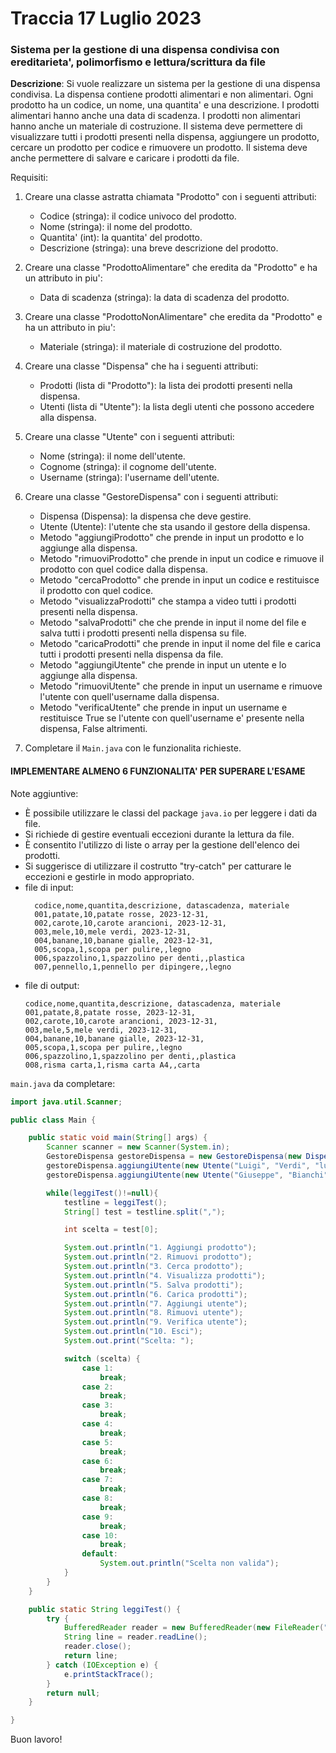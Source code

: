 # Traccia 17 Luglio 2023

### Sistema per la gestione di una dispensa condivisa con ereditarieta', polimorfismo e lettura/scrittura da file

**Descrizione**: Si vuole realizzare un sistema per la gestione di una dispensa condivisa. La dispensa contiene prodotti alimentari e non alimentari. Ogni prodotto ha un codice, un nome, una quantita' e una descrizione. I prodotti alimentari hanno anche una data di scadenza. I prodotti non alimentari hanno anche un materiale di costruzione. Il sistema deve permettere di visualizzare tutti i prodotti presenti nella dispensa, aggiungere un prodotto, cercare un prodotto per codice e rimuovere un prodotto. Il sistema deve anche permettere di salvare e caricare i prodotti da file.

Requisiti:

1. Creare una classe astratta chiamata "Prodotto" con i seguenti attributi:

   - Codice (stringa): il codice univoco del prodotto.
   - Nome (stringa): il nome del prodotto.
   - Quantita' (int): la quantita' del prodotto.
   - Descrizione (stringa): una breve descrizione del prodotto.

2. Creare una classe "ProdottoAlimentare" che eredita da "Prodotto" e ha un attributo in piu':

   - Data di scadenza (stringa): la data di scadenza del prodotto.

3. Creare una classe "ProdottoNonAlimentare" che eredita da "Prodotto" e ha un attributo in piu':

   - Materiale (stringa): il materiale di costruzione del prodotto.

4. Creare una classe "Dispensa" che ha i seguenti attributi:

   - Prodotti (lista di "Prodotto"): la lista dei prodotti presenti nella dispensa.
   - Utenti (lista di "Utente"): la lista degli utenti che possono accedere alla dispensa.

5. Creare una classe "Utente" con i seguenti attributi:

   - Nome (stringa): il nome dell'utente.
   - Cognome (stringa): il cognome dell'utente.
   - Username (stringa): l'username dell'utente.

6. Creare una classe "GestoreDispensa" con i seguenti attributi:

   - Dispensa (Dispensa): la dispensa che deve gestire.
   - Utente (Utente): l'utente che sta usando il gestore della dispensa.
   - Metodo "aggiungiProdotto" che prende in input un prodotto e lo aggiunge alla dispensa.
   - Metodo "rimuoviProdotto" che prende in input un codice e rimuove il prodotto con quel codice dalla dispensa.
   - Metodo "cercaProdotto" che prende in input un codice e restituisce il prodotto con quel codice.
   - Metodo "visualizzaProdotti" che stampa a video tutti i prodotti presenti nella dispensa.
   - Metodo "salvaProdotti" che che prende in input il nome del file e salva tutti i prodotti presenti nella dispensa su file.
   - Metodo "caricaProdotti" che prende in input il nome del file e carica tutti i prodotti presenti nella dispensa da file.
   - Metodo "aggiungiUtente" che prende in input un utente e lo aggiunge alla dispensa.
   - Metodo "rimuoviUtente" che prende in input un username e rimuove l'utente con quell'username dalla dispensa.
   - Metodo "verificaUtente" che prende in input un username e restituisce True se l'utente con quell'username e' presente nella dispensa, False altrimenti.

7. Completare il `Main.java` con le funzionalita richieste.

#### IMPLEMENTARE ALMENO 6 FUNZIONALITA' PER SUPERARE L'ESAME

Note aggiuntive:

- È possibile utilizzare le classi del package `java.io` per leggere i dati da file.
- Si richiede di gestire eventuali eccezioni durante la lettura da file.
- È consentito l'utilizzo di liste o array per la gestione dell'elenco dei prodotti.
- Si suggerisce di utilizzare il costrutto "try-catch" per catturare le eccezioni e gestirle in modo appropriato.
- file di input:
  ```
    codice,nome,quantita,descrizione, datascadenza, materiale
    001,patate,10,patate rosse, 2023-12-31,
    002,carote,10,carote arancioni, 2023-12-31,
    003,mele,10,mele verdi, 2023-12-31,
    004,banane,10,banane gialle, 2023-12-31,
    005,scopa,1,scopa per pulire,,legno
    006,spazzolino,1,spazzolino per denti,,plastica
    007,pennello,1,pennello per dipingere,,legno
  ```
- file di output:
  ```
  codice,nome,quantita,descrizione, datascadenza, materiale
  001,patate,8,patate rosse, 2023-12-31,
  002,carote,10,carote arancioni, 2023-12-31,
  003,mele,5,mele verdi, 2023-12-31,
  004,banane,10,banane gialle, 2023-12-31,
  005,scopa,1,scopa per pulire,,legno
  006,spazzolino,1,spazzolino per denti,,plastica
  008,risma carta,1,risma carta A4,,carta
  ```

`main.java` da completare:

```java
import java.util.Scanner;

public class Main {

    public static void main(String[] args) {
        Scanner scanner = new Scanner(System.in);
        GestoreDispensa gestoreDispensa = new GestoreDispensa(new Dispensa(), new Utente("Mario", "Rossi", "mario.rossi"));
        gestoreDispensa.aggiungiUtente(new Utente("Luigi", "Verdi", "luigi.verdi"));
        gestoreDispensa.aggiungiUtente(new Utente("Giuseppe", "Bianchi", "giuseppe.bianchi"));

        while(leggiTest()!=null){
            testline = leggiTest();
            String[] test = testline.split(",");

            int scelta = test[0];

            System.out.println("1. Aggiungi prodotto");
            System.out.println("2. Rimuovi prodotto");
            System.out.println("3. Cerca prodotto");
            System.out.println("4. Visualizza prodotti");
            System.out.println("5. Salva prodotti");
            System.out.println("6. Carica prodotti");
            System.out.println("7. Aggiungi utente");
            System.out.println("8. Rimuovi utente");
            System.out.println("9. Verifica utente");
            System.out.println("10. Esci");
            System.out.print("Scelta: ");

            switch (scelta) {
                case 1:
                    break;
                case 2:
                    break;
                case 3:
                    break;
                case 4:
                    break;
                case 5:
                    break;
                case 6:
                    break;
                case 7:
                    break;
                case 8:
                    break;
                case 9:
                    break;
                case 10:
                    break;
                default:
                    System.out.println("Scelta non valida");
            }
        }
    }

    public static String leggiTest() {
        try {
            BufferedReader reader = new BufferedReader(new FileReader("test.txt"));
            String line = reader.readLine();
            reader.close();
            return line;
        } catch (IOException e) {
            e.printStackTrace();
        }
        return null;
    }

}
```

Buon lavoro!
